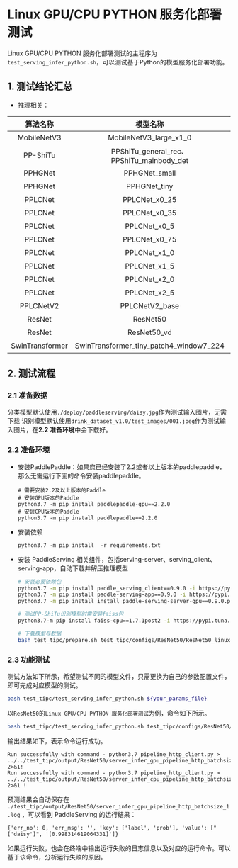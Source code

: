 # Linux GPU/CPU PYTHON 服务化部署测试

Linux GPU/CPU PYTHON 服务化部署测试的主程序为`test_serving_infer_python.sh`，可以测试基于Python的模型服务化部署功能。


## 1. 测试结论汇总

- 推理相关：

|    算法名称     |                 模型名称                  | device_CPU | device_GPU |
| :-------------: | :---------------------------------------: | :--------: | :--------: |
|   MobileNetV3   |          MobileNetV3_large_x1_0           |    支持    |    支持    |
|    PP-ShiTu     | PPShiTu_general_rec、PPShiTu_mainbody_det |    支持    |    支持    |
|     PPHGNet     |               PPHGNet_small               |    支持    |    支持    |
|     PPHGNet     |               PPHGNet_tiny                |    支持    |    支持    |
|     PPLCNet     |               PPLCNet_x0_25               |    支持    |    支持    |
|     PPLCNet     |               PPLCNet_x0_35               |    支持    |    支持    |
|     PPLCNet     |               PPLCNet_x0_5                |    支持    |    支持    |
|     PPLCNet     |               PPLCNet_x0_75               |    支持    |    支持    |
|     PPLCNet     |               PPLCNet_x1_0                |    支持    |    支持    |
|     PPLCNet     |               PPLCNet_x1_5                |    支持    |    支持    |
|     PPLCNet     |               PPLCNet_x2_0                |    支持    |    支持    |
|     PPLCNet     |               PPLCNet_x2_5                |    支持    |    支持    |
|    PPLCNetV2    |              PPLCNetV2_base               |    支持    |    支持    |
|     ResNet      |                 ResNet50                  |    支持    |    支持    |
|     ResNet      |                ResNet50_vd                |    支持    |    支持    |
| SwinTransformer |  SwinTransformer_tiny_patch4_window7_224  |    支持    |    支持    |


## 2. 测试流程

### 2.1 准备数据

分类模型默认使用`./deploy/paddleserving/daisy.jpg`作为测试输入图片，无需下载
识别模型默认使用`drink_dataset_v1.0/test_images/001.jpeg`作为测试输入图片，在**2.2 准备环境**中会下载好。

### 2.2 准备环境


- 安装PaddlePaddle：如果您已经安装了2.2或者以上版本的paddlepaddle，那么无需运行下面的命令安装paddlepaddle。
    ```shell
    # 需要安装2.2及以上版本的Paddle
    # 安装GPU版本的Paddle
    python3.7 -m pip install paddlepaddle-gpu==2.2.0
    # 安装CPU版本的Paddle
    python3.7 -m pip install paddlepaddle==2.2.0
    ```

- 安装依赖
    ```shell
    python3.7 -m pip install  -r requirements.txt
    ```
- 安装 PaddleServing 相关组件，包括serving-server、serving_client、serving-app，自动下载并解压推理模型
  ```bash
  # 安装必要依赖包
  python3.7 -m pip install paddle_serving_client==0.9.0 -i https://pypi.tuna.tsinghua.edu.cn/simple
  python3.7 -m pip install paddle-serving-app==0.9.0 -i https://pypi.tuna.tsinghua.edu.cn/simple
  python3.7 -m pip install install paddle-serving-server-gpu==0.9.0.post101 -i https://pypi.tuna.tsinghua.edu.cn/simple

  # 测试PP-ShiTu识别模型时需安装faiss包
  python3.7-m pip install faiss-cpu==1.7.1post2 -i https://pypi.tuna.tsinghua.edu.cn/simple

  # 下载模型与数据
  bash test_tipc/prepare.sh test_tipc/configs/ResNet50/ResNet50_linux_gpu_normal_normal_serving_python_linux_gpu_cpu.txt serving_infer
  ```

### 2.3 功能测试

测试方法如下所示，希望测试不同的模型文件，只需更换为自己的参数配置文件，即可完成对应模型的测试。

```bash
bash test_tipc/test_serving_infer_python.sh ${your_params_file}
```

以`ResNet50`的`Linux GPU/CPU PYTHON 服务化部署测试`为例，命令如下所示。


```bash
bash test_tipc/test_serving_infer_python.sh test_tipc/configs/ResNet50/ResNet50_linux_gpu_normal_normal_serving_python_linux_gpu_cpu.txt
```

输出结果如下，表示命令运行成功。

```
Run successfully with command - python3.7 pipeline_http_client.py > ../../test_tipc/output/ResNet50/server_infer_gpu_pipeline_http_batchsize_1.log 2>&1!
Run successfully with command - python3.7 pipeline_http_client.py > ../../test_tipc/output/ResNet50/server_infer_cpu_pipeline_http_batchsize_1.log 2>&1 !
```

预测结果会自动保存在 `./test_tipc/output/ResNet50/server_infer_gpu_pipeline_http_batchsize_1.log` ，可以看到 PaddleServing 的运行结果：

```
{'err_no': 0, 'err_msg': '', 'key': ['label', 'prob'], 'value': ["['daisy']", '[0.998314619064331]']}
```


如果运行失败，也会在终端中输出运行失败的日志信息以及对应的运行命令。可以基于该命令，分析运行失败的原因。
